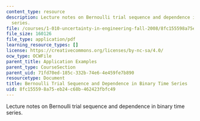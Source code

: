 ```yaml
---
content_type: resource
description: Lecture notes on Bernoulli trial sequence and dependence in binary time
  series.
file: /courses/1-010-uncertainty-in-engineering-fall-2008/8fc155598a75eb24c68b462423fbfc49_app_05.pdf
file_size: 160126
file_type: application/pdf
learning_resource_types: []
license: https://creativecommons.org/licenses/by-nc-sa/4.0/
ocw_type: OCWFile
parent_title: Application Examples
parent_type: CourseSection
parent_uid: 71fd70ed-185c-332b-74e6-4e459fe7b890
resourcetype: Document
title: Bernoulli Trial Sequence and Dependence in Binary Time Series
uid: 8fc15559-8a75-eb24-c68b-462423fbfc49
---
```

Lecture notes on Bernoulli trial sequence and dependence in binary time series.